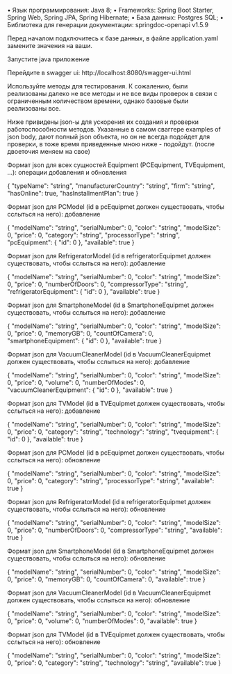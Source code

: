 •	Язык программирования: Java 8;
•	Frameworks: Spring Boot Starter, Spring Web, Spring JPA, Spring Hibernate;
•	База данных: Postgres SQL;
•	Библиотека для генерации документации: springdoc-openapi v1.5.9

Перед началом подключитесь к базе данных, в файле application.yaml замените значения на ваши.

Запустите java приложение

Перейдите в swagger ui:
http://localhost:8080/swagger-ui.html

Используйте методы для тестирования. К сожалению, были реализованы далеко не все методы и не все виды проверок
в связи с ограниченным количеством времени, однако базовые были реализованы все.

Ниже привидены json-ы для ускорения их создания и проверки работоспособности методов.
Указанные в самом сваггере examples of json body, дают полный json объекта, но он не всегда подойдет для проверки, 
в тоже время приведенные мною ниже - подойдут. (после двоеточия меняем на свое)

Формат json для всех сущностей Equipment (PCEquipment, TVEquipment, ...): операции добавления и обновления

{
    "typeName": "string",
    "manufacturerCountry": "string",
    "firm": "string",
    "hasOnline": true,
    "hasInstallmentPlan": true
 }

Формат json для PCModel (id в pcEquipmet должен существовать, чтобы сслыться на него): добавление

{
  "modelName": "string",
  "serialNumber": 0,
  "color": "string",
  "modelSize": 0,
  "price": 0,
  "category": "string",
  "processorType": "string",
  "pcEquipment": {
    "id": 0
  },
  "available": true
}

Формат json для RefrigeratorModel (id в refrigeratorEquipmet должен существовать, чтобы сслыться на него): добавление

{
  "modelName": "string",
  "serialNumber": 0,
  "color": "string",
  "modelSize": 0,
  "price": 0,
  "numberOfDoors": 0,
  "compressorType": "string",
  "refrigeratorEquipment": {
    "id": 0
  },
  "available": true
}

Формат json для SmartphoneModel (id в SmartphoneEquipmet должен существовать, чтобы сслыться на него): добавление

{
  "modelName": "string",
  "serialNumber": 0,
  "color": "string",
  "modelSize": 0,
  "price": 0,
  "memoryGB": 0,
  "countOfCamera": 0,
  "smartphoneEquipment": {
    "id": 0
  },
  "available": true
}

Формат json для VacuumCleanerModel (id в VacuumCleanerEquipmet должен существовать, чтобы сслыться на него): добавление

{
  "modelName": "string",
  "serialNumber": 0,
  "color": "string",
  "modelSize": 0,
  "price": 0,
  "volume": 0,
  "numberOfModes": 0,
  "vacuumCleanerEquipment": {
    "id": 0
  },
  "available": true
}

Формат json для TVModel (id в TVEquipmet должен существовать, чтобы сслыться на него): добавление

{
    "modelName": "string",
    "serialNumber": 0,
    "color": "string",
    "modelSize": 0,
    "price": 0,
    "category": "string",
    "technology": "string",
    "tvequipment": {
      "id": 0
    },
    "available": true
  }
  
  
Формат json для PCModel (id в pcEquipmet должен существовать, чтобы сслыться на него): обновление

{
  "modelName": "string",
  "serialNumber": 0,
  "color": "string",
  "modelSize": 0,
  "price": 0,
  "category": "string",
  "processorType": "string",
  "available": true
}


Формат json для RefrigeratorModel (id в refrigeratorEquipmet должен существовать, чтобы сслыться на него): обновление

{
  "modelName": "string",
  "serialNumber": 0,
  "color": "string",
  "modelSize": 0,
  "price": 0,
  "numberOfDoors": 0,
  "compressorType": "string",
  "available": true
}

Формат json для SmartphoneModel (id в SmartphoneEquipmet должен существовать, чтобы сслыться на него): обновление

{
  "modelName": "string",
  "serialNumber": 0,
  "color": "string",
  "modelSize": 0,
  "price": 0,
  "memoryGB": 0,
  "countOfCamera": 0,
  "available": true
}

Формат json для VacuumCleanerModel (id в VacuumCleanerEquipmet должен существовать, чтобы сслыться на него): обновление

{
  "modelName": "string",
  "serialNumber": 0,
  "color": "string",
  "modelSize": 0,
  "price": 0,
  "volume": 0,
  "numberOfModes": 0,
  "available": true
}

Формат json для TVModel (id в TVEquipmet должен существовать, чтобы сслыться на него): обновление

{
    "modelName": "string",
    "serialNumber": 0,
    "color": "string",
    "modelSize": 0,
    "price": 0,
    "category": "string",
    "technology": "string",
    "available": true
  }
